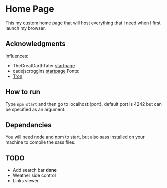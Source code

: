 # Home Page
This my custom home page that will host everything that I need when I first launch my browser.

## Acknowledgments 
Influences: 
* TheGreatDarthTater [startpage](https://github.com/Hungry-Hobo/Homepage)
* cadejscroggins [startpage](https://github.com/cadejscroggins/tilde)
Fonts: 
* [Tron](http://www.dafont.com/tron.font)

## How to run
Type `npm start` and then go to localhost:{port}, default port is 4242 but can be specified as an argument.

## Dependancies
You will need node and npm to start, but also sass installed on your machine to compile the sass files.

## TODO
* Add search bar **done**
* Weather side control
* Links viewer
